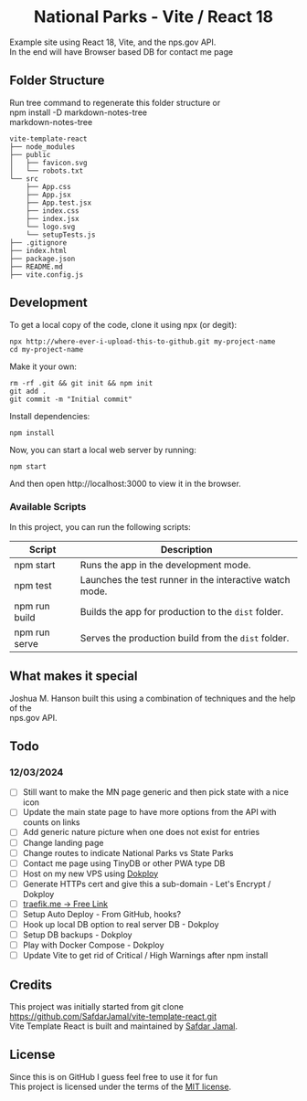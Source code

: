 <h1 align="center">
  National Parks - Vite / React 18
</h1>

Example site using React 18, Vite, and the nps.gov API.  
In the end will have Browser based DB for contact me page

## Folder Structure
     
Run tree command to regenerate this folder structure or     
npm install -D markdown-notes-tree    
markdown-notes-tree
```
vite-template-react
├── node_modules
├── public
│   ├── favicon.svg
│   └── robots.txt
└── src
    ├── App.css
    ├── App.jsx
    ├── App.test.jsx
    ├── index.css
    ├── index.jsx
    └── logo.svg
    └── setupTests.js
├── .gitignore
├── index.html
├── package.json
├── README.md
├── vite.config.js
```

## Development

To get a local copy of the code, clone it using npx (or degit):

```
npx http://where-ever-i-upload-this-to-github.git my-project-name
cd my-project-name
```

Make it your own:

```
rm -rf .git && git init && npm init
git add .
git commit -m "Initial commit"
```

Install dependencies:

```
npm install
```

Now, you can start a local web server by running:

```
npm start
```

And then open http://localhost:3000 to view it in the browser.

### Available Scripts

In this project, you can run the following scripts:

| Script        | Description                                             |
| ------------- | ------------------------------------------------------- |
| npm start     | Runs the app in the development mode.                   |
| npm test      | Launches the test runner in the interactive watch mode. |
| npm run build | Builds the app for production to the `dist` folder.     |
| npm run serve | Serves the production build from the `dist` folder.     |

## What makes it special
Joshua M. Hanson built this using a combination of techniques and the help of the  
nps.gov API.

## Todo
### 12/03/2024
-[ ] Still want to make the MN page generic and then pick state with a nice icon  
-[ ] Update the main state page to have more options from the API with counts on links
-[ ] Add generic nature picture when one does not exist for entries
-[ ] Change landing page
-[ ] Change routes to indicate National Parks vs State Parks
-[ ] Contact me page using TinyDB or other PWA type DB
-[ ] Host on my new VPS using [Dokploy](https://dokploy.com/)
-[ ] Generate HTTPs cert and give this a sub-domain - Let's Encrypt / Dokploy
-[ ] [traefik.me -> Free Link](https://docs.dokploy.com/docs/core/domains/generated)
-[ ] Setup Auto Deploy - From GitHub, hooks?
-[ ] Hook up local DB option to real server DB - Dokploy
-[ ] Setup DB backups - Dokploy
-[ ] Play with Docker Compose - Dokploy
-[ ] Update Vite to get rid of Critical / High Warnings after npm install

## Credits
This project was initially started from
git clone https://github.com/SafdarJamal/vite-template-react.git  
Vite Template React is built and maintained by [Safdar Jamal](https://safdarjamal.github.io).

## License
Since this is on GitHub I guess feel free to use it for fun  
This project is licensed under the terms of the [MIT license](https://github.com/SafdarJamal/vite-template-react/blob/main/LICENSE).
